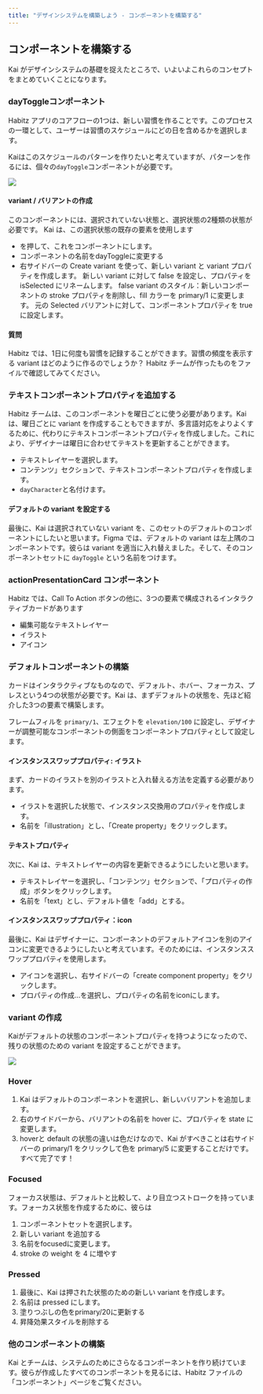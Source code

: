 ```yaml
---
title: "デザインシステムを構築しよう - コンポーネントを構築する"
---
```

## コンポーネントを構築する 

Kai がデザインシステムの基礎を捉えたところで、いよいよこれらのコンセプトをまとめていくことになります。

### dayToggleコンポーネント
Habitz アプリのコアフローの1つは、新しい習慣を作ることです。このプロセスの一環として、ユーザーは習慣のスケジュールにどの日を含めるかを選択します。

Kaiはこのスケジュールのパターンを作りたいと考えていますが、パターンを作るには、個々の`dayToggle`コンポーネントが必要です。

![](https://storage.googleapis.com/zenn-user-upload/b2e726fb4eee-20230606.png)

#### variant / バリアントの作成
このコンポーネントには、選択されていない状態と、選択状態の2種類の状態が必要です。
Kai は、この選択状態の既存の要素を使用します

- を押して、これをコンポーネントにします。
- コンポーネントの名前をdayToggleに変更する
- 右サイドバーの Create variant を使って、新しい variant と variant プロパティを作成します。
  新しい variant に対して false を設定し、プロパティを isSelected にリネームします。
  false variant のスタイル：新しいコンポーネントの stroke プロパティを削除し、fill カラーを primary/1 に変更します。
  元の Selected バリアントに対して、コンポーネントプロパティを true に設定します。

#### 質問
Habitz では、1日に何度も習慣を記録することができます。習慣の頻度を表示する variant はどのように作るのでしょうか？ Habitz チームが作ったものをファイルで確認してみてください。

### テキストコンポーネントプロパティを追加する
Habitz チームは、このコンポーネントを曜日ごとに使う必要があります。Kai は、曜日ごとに variant を作成することもできますが、多言語対応をよりよくするために、代わりにテキストコンポーネントプロパティを作成しました。これにより、デザイナーは曜日に合わせてテキストを更新することができます。

- テキストレイヤーを選択します。
- コンテンツ」セクションで、テキストコンポーネントプロパティを作成します。
- `dayCharacter`と名付けます。

#### デフォルトの variant を設定する
最後に、Kai は選択されていない variant を、このセットのデフォルトのコンポーネントにしたいと思います。Figma では、デフォルトの variant は左上隅のコンポーネントです。彼らは variant を適当に入れ替えました。そして、そのコンポーネントセットに `dayToggle` という名前をつけます。

### actionPresentationCard コンポーネント
Habitz では、Call To Action ボタンの他に、3つの要素で構成されるインタラクティブカードがあります

- 編集可能なテキストレイヤー
- イラスト
- アイコン

### デフォルトコンポーネントの構築
カードはインタラクティブなものなので、デフォルト、ホバー、フォーカス、プレスという4つの状態が必要です。Kai は、まずデフォルトの状態を、先ほど紹介した3つの要素で構築します。

フレームフィルを `primary/1`、エフェクトを `elevation/100` に設定し、デザイナーが調整可能なコンポーネントの側面をコンポーネントプロパティとして設定します。

#### インスタンススワッププロパティ: イラスト
まず、カードのイラストを別のイラストと入れ替える方法を定義する必要があります。

- イラストを選択した状態で、インスタンス交換用のプロパティを作成します。
- 名前を「illustration」とし、「Create property」をクリックします。

#### テキストプロパティ
次に、Kai は、テキストレイヤーの内容を更新できるようにしたいと思います。

- テキストレイヤーを選択し、「コンテンツ」セクションで、「プロパティの作成」ボタンをクリックします。
- 名前を「text」とし、デフォルト値を「add」とする。

#### インスタンススワッププロパティ：icon
最後に、Kai はデザイナーに、コンポーネントのデフォルトアイコンを別のアイコンに変更できるようにしたいと考えています。そのためには、インスタンススワッププロパティを使用します。

- アイコンを選択し、右サイドバーの「create component property」をクリックします。
- プロパティの作成...を選択し、プロパティの名前をiconにします。

### variant の作成
Kaiがデフォルトの状態のコンポーネントプロパティを持つようになったので、残りの状態のための variant を設定することができます。

![](https://storage.googleapis.com/zenn-user-upload/0c0bd9780ba4-20230614.png)

### Hover
1. Kai はデフォルトのコンポーネントを選択し、新しいバリアントを追加します。
2. 右のサイドバーから、バリアントの名前を hover に、プロパティを state に変更します。
3. hoverと default の状態の違いは色だけなので、Kai がすべきことは右サイドバーの primary/1 をクリックして色を primary/5 に変更することだけです。すべて完了です！

### Focused
フォーカス状態は、デフォルトと比較して、より目立つストロークを持っています。フォーカス状態を作成するために、彼らは

1. コンポーネントセットを選択します。
2. 新しい variant を追加する
3. 名前をfocusedに変更します。
4. stroke の weight を 4 に増やす

### Pressed
1. 最後に、Kai は押された状態のための新しい variant を作成します。
2. 名前は pressed にします。
3. 塗りつぶしの色をprimary/20に更新する
4. 昇降効果スタイルを削除する

### 他のコンポーネントの構築
Kai とチームは、システムのためにさらなるコンポーネントを作り続けています。彼らが作成したすべてのコンポーネントを見るには、Habitz ファイルの「コンポーネント」ページをご覧ください。